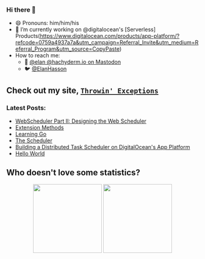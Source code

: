 ### Hi there 👋

- 😄 Pronouns: him/him/his
- 🔭 I’m currently working on @digitalocean's [Serverless] Products(https://www.digitalocean.com/products/app-platform/?refcode=0759a4937a7a&utm_campaign=Referral_Invite&utm_medium=Referral_Program&utm_source=CopyPaste)
- How to reach me: 
   - 🐘 <a href="https://hachyderm.io/@elan" target="_blank" title="@elan@hachyderm.io on Mastodon">@elan @hachyderm.io on Mastodon</a>
   - :bird: <a href="https://twitter.com/ElanHasson" target="_blank" title="@ElanHasson on Twitter">@ElanHasson</a>
<!--
**ElanHasson/ElanHasson** is a ✨ _special_ ✨ repository because its `README.md` (this file) appears on your GitHub profile.

Here are some ideas to get you started:

- 🔭 I’m currently working on ...
- 🌱 I’m currently learning ...
- 👯 I’m looking to collaborate on ...
- 🤔 I’m looking for help with ...
- 💬 Ask me about ...


- ⚡ Fun fact: ...
-->

## Check out my site, <a target="_blank" href="https://throw.nullreference.io/?utm_source=github&utm_medium=social&utm_campaign=github_profile_readme&utm_content=README.MD" title="Throwin' Exceptions Site Link">`Throwin' Exceptions`</a>

### Latest Posts:
<!-- BLOGPOSTS:START -->
- [WebScheduler Part II: Designing the Web Scheduler](https://throw.nullreference.io/posts/webscheduler-part-2-doing-the-design/)
- [Extension Methods](https://throw.nullreference.io/docs/learning-go/go-experiments/extension-methods/)
- [Learning Go](https://throw.nullreference.io/posts/learning-go/)
- [The Scheduler](https://throw.nullreference.io/docs/learning-go/scheduler/)
- [Building a Distributed Task Scheduler on DigitalOcean's App Platform](https://throw.nullreference.io/posts/building-a-distributed-task-scheduler-on-digitalocean-app-platform/)
- [Hello World](https://throw.nullreference.io/posts/hello-world/)
<!-- BLOGPOSTS:END -->

## Who doesn't love some statistics?


<div align="center">
  <img height="180em" src="https://github-readme-stats.vercel.app/api?username=ElanHasson&show_icons=true&theme=radical&include_all_commits=true&count_private=true"/>
  <img height="180em" src="https://github-readme-stats.vercel.app/api/top-langs/?username=ElanHasson&layout=compact&langs_count=8&theme=radical"/>
</div>
